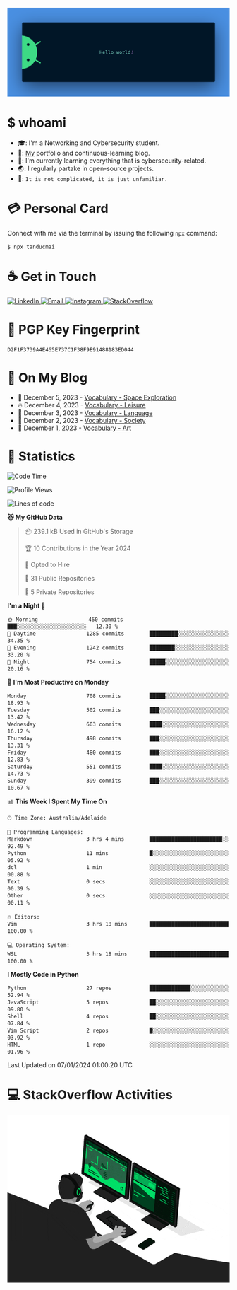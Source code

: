 <p align="center"><img src="assets/banner.png" /></p>

[//]: ![](https://github.com/tanducmai/tanducmai/actions/workflows/waka-stats.yml/badge.svg)
[//]: ![](https://github.com/tanducmai/tanducmai/actions/workflows/latest-blogs.yml/badge.svg)
[//]: ![](https://github.com/tanducmai/tanducmai/actions/workflows/stackoverflow-activities.yml/badge.svg)

# $ whoami

- :mortar_board:: I'm a Networking and Cybersecurity student.
- :telescope:: [My](https://tanducmai.com/) portfolio and continuous-learning blog.
- :seedling:: I'm currently learning everything that is cybersecurity-related.
- :earth_asia:: I regularly partake in open-source projects.
- :speech_balloon:: `It is not complicated, it is just unfamiliar.`

# :credit_card: Personal Card

Connect with me via the terminal by issuing the following `npx` command:

```bash
$ npx tanducmai
```

# :coffee: Get in Touch

<a target="_blank" href="https://www.linkedin.com/in/tanducmai/">
  <img alt="LinkedIn" src="https://img.shields.io/badge/LinkedIn-0077B5?style=for-the-badge&logo=linkedin&logoColor=white" />
</a>
<a target="_blank" href="mailto:henryfromvietnam@gmail.com">
  <img alt="Email" src="https://img.shields.io/badge/Gmail-D14836?style=for-the-badge&logo=gmail&logoColor=white" />
</a>
<a target="_blank" href="https://www.instagram.com/henry.maii/">
  <img alt="Instagram" src="https://img.shields.io/badge/Instagram-E4405F?style=for-the-badge&logo=instagram&logoColor=white" />
</a>
<a target="_blank" href="https://stackoverflow.com/users/16999206/tanducmai">
  <img alt="StackOverflow" src="https://img.shields.io/static/v1?message=Stackoverflow&logo=stackoverflow&label=&color=FE7A16&logoColor=white&labelColor=&style=for-the-badge" />
</a>

# :closed_lock_with_key: PGP Key Fingerprint

`D2F1F3739A4E465E737C1F38F9E91488183ED044`

# :scroll: On My Blog

<!-- BLOG-POST-LIST:START -->
 - 💯 December 5, 2023 - [Vocabulary - Space Exploration](https://tanducmai.com/posts/glossaries/vocabulary/space-exploration/)
 - 🔥 December 4, 2023 - [Vocabulary - Leisure](https://tanducmai.com/posts/glossaries/vocabulary/leisure/)
 - 💫 December 3, 2023 - [Vocabulary - Language](https://tanducmai.com/posts/glossaries/vocabulary/language/)
 - 🚀 December 2, 2023 - [Vocabulary - Society](https://tanducmai.com/posts/glossaries/vocabulary/society/)
 - 🌮 December 1, 2023 - [Vocabulary - Art](https://tanducmai.com/posts/glossaries/vocabulary/art/)<!-- BLOG-POST-LIST:END -->

# :1234: Statistics

<!--START_SECTION:waka-->
![Code Time](http://img.shields.io/badge/Code%20Time-199%20hrs%2020%20mins-blue)

![Profile Views](http://img.shields.io/badge/Profile%20Views-0-blue)

![Lines of code](https://img.shields.io/badge/From%20Hello%20World%20I%27ve%20Written-9.1%20million%20lines%20of%20code-blue)

**🐱 My GitHub Data** 

> 📦 239.1 kB Used in GitHub's Storage 
 > 
> 🏆 10 Contributions in the Year 2024
 > 
> 💼 Opted to Hire
 > 
> 📜 31 Public Repositories 
 > 
> 🔑 5 Private Repositories 
 > 
**I'm a Night 🦉** 

```text
🌞 Morning                460 commits         ███░░░░░░░░░░░░░░░░░░░░░░   12.30 % 
🌆 Daytime                1285 commits        █████████░░░░░░░░░░░░░░░░   34.35 % 
🌃 Evening                1242 commits        ████████░░░░░░░░░░░░░░░░░   33.20 % 
🌙 Night                  754 commits         █████░░░░░░░░░░░░░░░░░░░░   20.16 % 
```
📅 **I'm Most Productive on Monday** 

```text
Monday                   708 commits         █████░░░░░░░░░░░░░░░░░░░░   18.93 % 
Tuesday                  502 commits         ███░░░░░░░░░░░░░░░░░░░░░░   13.42 % 
Wednesday                603 commits         ████░░░░░░░░░░░░░░░░░░░░░   16.12 % 
Thursday                 498 commits         ███░░░░░░░░░░░░░░░░░░░░░░   13.31 % 
Friday                   480 commits         ███░░░░░░░░░░░░░░░░░░░░░░   12.83 % 
Saturday                 551 commits         ████░░░░░░░░░░░░░░░░░░░░░   14.73 % 
Sunday                   399 commits         ███░░░░░░░░░░░░░░░░░░░░░░   10.67 % 
```


📊 **This Week I Spent My Time On** 

```text
🕑︎ Time Zone: Australia/Adelaide

💬 Programming Languages: 
Markdown                 3 hrs 4 mins        ███████████████████████░░   92.49 % 
Python                   11 mins             █░░░░░░░░░░░░░░░░░░░░░░░░   05.92 % 
dcl                      1 min               ░░░░░░░░░░░░░░░░░░░░░░░░░   00.88 % 
Text                     0 secs              ░░░░░░░░░░░░░░░░░░░░░░░░░   00.39 % 
Other                    0 secs              ░░░░░░░░░░░░░░░░░░░░░░░░░   00.11 % 

🔥 Editors: 
Vim                      3 hrs 18 mins       █████████████████████████   100.00 % 

💻 Operating System: 
WSL                      3 hrs 18 mins       █████████████████████████   100.00 % 
```

**I Mostly Code in Python** 

```text
Python                   27 repos            █████████████░░░░░░░░░░░░   52.94 % 
JavaScript               5 repos             ██░░░░░░░░░░░░░░░░░░░░░░░   09.80 % 
Shell                    4 repos             ██░░░░░░░░░░░░░░░░░░░░░░░   07.84 % 
Vim Script               2 repos             █░░░░░░░░░░░░░░░░░░░░░░░░   03.92 % 
HTML                     1 repo              ░░░░░░░░░░░░░░░░░░░░░░░░░   01.96 % 
```




 Last Updated on 07/01/2024 01:00:20 UTC
<!--END_SECTION:waka-->

# :computer: StackOverflow Activities

<!-- STACKOVERFLOW:START -->
<!-- STACKOVERFLOW:END -->

<p align="center"><img src="assets/developer.gif" /></p>
